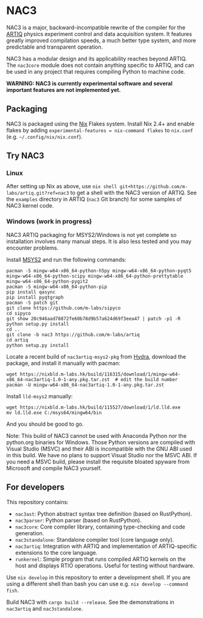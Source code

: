 # NAC3

NAC3 is a major, backward-incompatible rewrite of the compiler for the [ARTIQ](https://m-labs.hk/artiq) physics experiment control and data acquisition system. It features greatly improved compilation speeds, a much better type system, and more predictable and transparent operation.

NAC3 has a modular design and its applicability reaches beyond ARTIQ. The ``nac3core`` module does not contain anything specific to ARTIQ, and can be used in any project that requires compiling Python to machine code.

**WARNING: NAC3 is currently experimental software and several important features are not implemented yet.**

## Packaging

NAC3 is packaged using the [Nix](https://nixos.org) Flakes system. Install Nix 2.4+ and enable flakes by adding ``experimental-features = nix-command flakes`` to ``nix.conf`` (e.g. ``~/.config/nix/nix.conf``).

## Try NAC3

### Linux

After setting up Nix as above, use ``nix shell git+https://github.com/m-labs/artiq.git?ref=nac3`` to get a shell with the NAC3 version of ARTIQ. See the ``examples`` directory in ARTIQ (``nac3`` Git branch) for some samples of NAC3 kernel code.

### Windows (work in progress)

NAC3 ARTIQ packaging for MSYS2/Windows is not yet complete so installation involves many manual steps. It is also less tested and you may encounter problems.

Install [MSYS2](https://www.msys2.org/) and run the following commands:
```
pacman -S mingw-w64-x86_64-python-h5py mingw-w64-x86_64-python-pyqt5 mingw-w64-x86_64-python-scipy mingw-w64-x86_64-python-prettytable mingw-w64-x86_64-python-pygit2
pacman -S mingw-w64-x86_64-python-pip
pip install qasync
pip install pyqtgraph
pacman -S patch git
git clone https://github.com/m-labs/sipyco
cd sipyco
git show 20c946aad78872fe60b78d9b57a624d69f3eea47 | patch -p1 -R
python setup.py install
cd ..
git clone -b nac3 https://github.com/m-labs/artiq
cd artiq
python setup.py install
```

Locate a recent build of ``nac3artiq-msys2-pkg`` from [Hydra](https://nixbld.m-labs.hk), download the package, and install it manually with pacman:
```
wget https://nixbld.m-labs.hk/build/116315/download/1/mingw-w64-x86_64-nac3artiq-1.0-1-any.pkg.tar.zst  # edit the build number
pacman -U mingw-w64-x86_64-nac3artiq-1.0-1-any.pkg.tar.zst
```

Install ``lld-msys2`` manually:
```
wget https://nixbld.m-labs.hk/build/115527/download/1/ld.lld.exe
mv ld.lld.exe C:/msys64/mingw64/bin
```

And you should be good to go.

Note: This build of NAC3 cannot be used with Anaconda Python nor the python.org binaries for Windows. Those Python versions are compiled with Visual Studio (MSVC) and their ABI is incompatible with the GNU ABI used in this build. We have no plans to support Visual Studio nor the MSVC ABI. If you need a MSVC build, please install the requisite bloated spyware from Microsoft and compile NAC3 yourself.

## For developers

This repository contains:
- ``nac3ast``: Python abstract syntax tree definition (based on RustPython).
- ``nac3parser``: Python parser (based on RustPython).
- ``nac3core``: Core compiler library, containing type-checking and code generation.
- ``nac3standalone``: Standalone compiler tool (core language only).
- ``nac3artiq``: Integration with ARTIQ and implementation of ARTIQ-specific extensions to the core language.
- ``runkernel``: Simple program that runs compiled ARTIQ kernels on the host and displays RTIO operations. Useful for testing without hardware.

Use ``nix develop`` in this repository to enter a development shell.
If you are using a different shell than bash you can use e.g. ``nix develop --command fish``.

Build NAC3 with ``cargo build --release``. See the demonstrations in ``nac3artiq`` and ``nac3standalone``.
